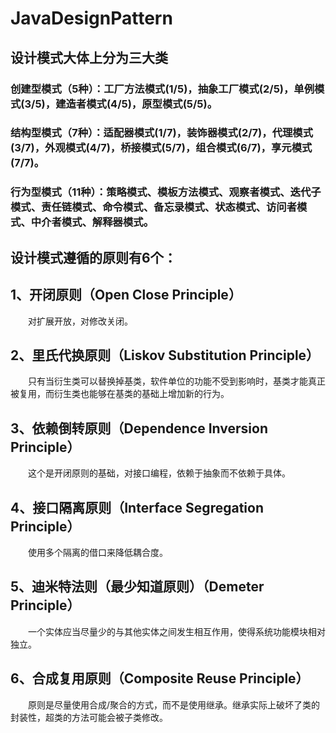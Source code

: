 # JavaDesignPattern

## 设计模式大体上分为三大类
### 创建型模式（5种）：工厂方法模式(1/5)，抽象工厂模式(2/5)，单例模式(3/5)，建造者模式(4/5)，原型模式(5/5)。
### 结构型模式（7种）：适配器模式(1/7)，装饰器模式(2/7)，代理模式(3/7)，外观模式(4/7)，桥接模式(5/7)，组合模式(6/7)，享元模式(7/7)。
### 行为型模式（11种）：策略模式、模板方法模式、观察者模式、迭代子模式、责任链模式、命令模式、备忘录模式、状态模式、访问者模式、中介者模式、解释器模式。

## 设计模式遵循的原则有6个：
## 1、开闭原则（Open Close Principle）

　　对扩展开放，对修改关闭。

## 2、里氏代换原则（Liskov Substitution Principle）

　　只有当衍生类可以替换掉基类，软件单位的功能不受到影响时，基类才能真正被复用，而衍生类也能够在基类的基础上增加新的行为。

## 3、依赖倒转原则（Dependence Inversion Principle）

　　这个是开闭原则的基础，对接口编程，依赖于抽象而不依赖于具体。

## 4、接口隔离原则（Interface Segregation Principle）

　　使用多个隔离的借口来降低耦合度。

## 5、迪米特法则（最少知道原则）（Demeter Principle）

　　一个实体应当尽量少的与其他实体之间发生相互作用，使得系统功能模块相对独立。

## 6、合成复用原则（Composite Reuse Principle）

　　原则是尽量使用合成/聚合的方式，而不是使用继承。继承实际上破坏了类的封装性，超类的方法可能会被子类修改。
